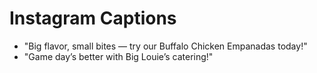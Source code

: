 # Instagram Captions
- "Big flavor, small bites — try our Buffalo Chicken Empanadas today!"
- "Game day’s better with Big Louie’s catering!"